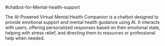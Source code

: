 #chatbot-for-Mental-health-support

The AI-Powered Virtual Mental Health Companion is a chatbot designed to provide emotional support and mental health guidance using AI. It interacts with users, offering personalized responses based on their emotional state, helping with stress relief, and directing them to resources or professional help when needed.
